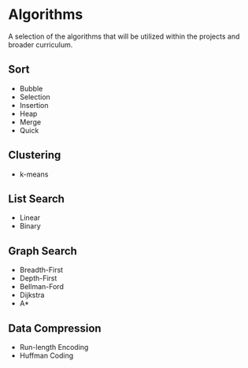 # Algorithms

A selection of the algorithms that will be utilized within the projects and broader curriculum.

## Sort

- Bubble
- Selection
- Insertion
- Heap
- Merge
- Quick

## Clustering

- k-means

## List Search

- Linear
- Binary

## Graph Search

- Breadth-First
- Depth-First
- Bellman-Ford
- Dijkstra
- A*

## Data Compression

- Run-length Encoding
- Huffman Coding